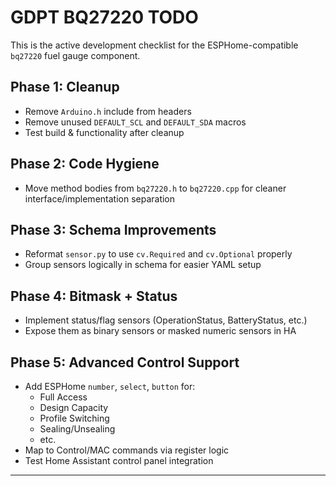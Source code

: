 # GDPT BQ27220 TODO

This is the active development checklist for the ESPHome-compatible `bq27220` fuel gauge component.

## Phase 1: Cleanup
- Remove `Arduino.h` include from headers
- Remove unused `DEFAULT_SCL` and `DEFAULT_SDA` macros
- Test build & functionality after cleanup

## Phase 2: Code Hygiene
-  Move method bodies from `bq27220.h` to `bq27220.cpp` for cleaner interface/implementation separation

## Phase 3: Schema Improvements
- Reformat `sensor.py` to use `cv.Required` and `cv.Optional` properly
- Group sensors logically in schema for easier YAML setup

## Phase 4: Bitmask + Status
- Implement status/flag sensors (OperationStatus, BatteryStatus, etc.)
- Expose them as binary sensors or masked numeric sensors in HA

## Phase 5: Advanced Control Support
- Add ESPHome `number`, `select`, `button` for:
  - Full Access
  - Design Capacity
  - Profile Switching
  - Sealing/Unsealing
  - etc.
- Map to Control/MAC commands via register logic
- Test Home Assistant control panel integration

---

